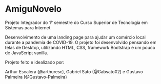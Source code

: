 # AmiguNovelo
Projeto Integrador do 1° semestre do Curso Superior de Tecnologia em Sistemas para Internet

Desenvolvimento de uma landing page para ajudar um comércio local durante a pandemia de COVID-19. O projeto foi desenvolvido pensando em telas de Desktop, utilizando HTML, CSS, framework Bootstrap e um pouco de JavaScript vanilla.

Projeto feito e idealizado por: 

Arthur Escalera (@arthuresc), Gabriel Sato (@Gabsato02) e Gustavo Palmeira (@Gustavo-Palmeira)
